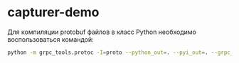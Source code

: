 # capturer-demo

Для компиляции protobuf файлов в класс Python необходимо воспользоваться командой:

```bash
python -m grpc_tools.protoc -I=proto --python_out=. --pyi_out=. --grpc_python_out=. proto/alert.proto
```